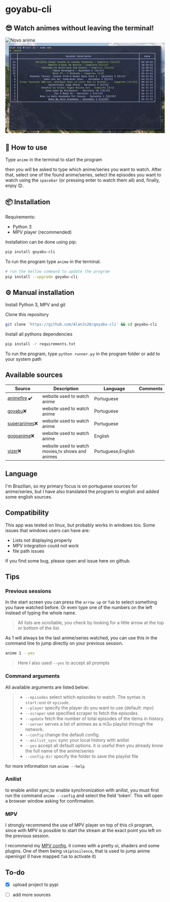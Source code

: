 # goyabu-cli

<!--## assista animes diretamente do terminal-->
## 😎 Watch animes without leaving the terminal!

![Novo anime](https://github.com/AlanJs26/goyabu-cli/blob/main/img/record1.gif?raw=true)
![Retomando uma sessão anterior](https://github.com/AlanJs26/goyabu-cli/blob/main/img/record2.gif?raw=true)

<!--digite `anime` e siga as instruções para utilizar.-->
## 🚀 How to use



Type `anime` in the terminal to start the program

then you will be asked to type which anime/series you want to watch. After that, select one of the found anime/series, select the episodes you want to watch using the `spacebar` (or pressing enter to watch them all) and, finally, enjoy 😊.



<!--## ⚙ Instalação-->
## 📦 Installation

Requirements:
- Python 3
- MPV player (recommended)

Installation can be done using pip:

```bash
pip install goyabu-cli
```

<!--Com isso digitando `anime` no terminal, o programa deve funcionar-->

To run the program type `anime` in the terminal.

```bash
# run the bellow command to update the program
pip install --upgrade goyabu-cli
```


<!--## Instalação manual-->
## ⚙ Manual installation

Install Python 3, MPV and git 

Clone this repository 
```bash
git clone 'https://github.com/AlanJs26/goyabu-cli' && cd goyabu-cli
```

Install all pythons dependencies 
```bash
pip install -r requirements.txt
```

<!--Assim o programa pode ser executado com `python anime.py` -->
To run the program, type `python runner.py` in the program folder or add to your system path

## Available sources 

| Source                                                | Description                                                        | Language   | Comments           |
| ----------------------------------------------------- | ------------------------------------------------------------------ | ---------- | ------------------ |
| [animefire](https://animefire.com/) <!--animefire-->:heavy_check_mark:             | website used to watch anime                                        | Portuguese |                    |
| [goyabu](https://goyabu.com/)<!--goyabu-->:x:             | website used to watch anime                                        | Portuguese |                    |
| [superanimes](https://superanimes.biz/)<!--superanimes-->:x:             | website used to watch anime                                        | Portuguese |                    |
| [gogoanime](https://gogoanime.dk/)<!--gogoanime-->:x:             | website used to watch anime                                        | English |                    |
| [vizer](https://vizer.tv/)<!--vizer-->:x:             | website used to watch movies,tv shows and animes                                        | Portuguese,English |                    |

## Language

I'm Brazilian, so my primary focus is on portuguese sources for anime/series, but I have also translated the program to english and added some english sources.

## Compatibility

This app was tested on linux, but probably works in windows too. Some issues that windows users can have are:

- Lists not displaying properly
- MPV integration could not work
- file path issues

If you find some bug, please open and issue here on github.

## Tips

### Previous sessions

In the start screen you can press the `arrow up` or `Tab` to select something you have watched before. Or even type one of the numbers on the left instead of typing the whole name.

> All lists are scrollable, you check by looking for a little arrow at the top or bottom of the list.

As 1 will always be the last anime/series watched, you can use this in the command line to jump directly on your previous session.

```bash
anime 1 --yes
```

> Here I also used `--yes` to accept all prompts

### Command arguments

All available arguments are listed below:

> -  `--episodes` select which episodes to watch. The syntax is `start:end` or `episode`.
> -  `--player` specify the player do you want to use (default: mpv)
> -  `--scraper` use specified scraper to fetch the episodes
> -  `--update` fetch the number of total episodes of the items in history.
> -  `--server` serves a list of animes as a m3u playlist through the network.
> -  `--config` change the default config.
> -  `--anilist_sync` sync your local history with anilist
> -  `--yes` accept all default options. it is useful then you already know the full name of the anime/series
> -  `--config-dir` specify the folder to save the playlist file

for more information run `anime --help`

### Anilist

to enable anilist sync,to enable synchronization with anilist, you must first run the command `anime --config` and select the field 'token'. This will open a browser window asking for confirmation. 


### MPV

I strongly recommend the use of MPV player on top of this cli program, since with MPV is possible to start the stream at the exact point you left on the previous session.

I recommend my [MPV config](https://github.com/AlanJs26/mpv), it comes with a pretty ui, shaders and some plugins. One of them being `skiptosilence`, that is used to jump anime openings! (I have mapped `Tab` to activate it)



## To-do

- [x] upload project to pypi
- [ ] add more sources


